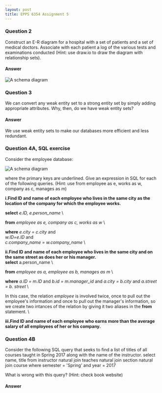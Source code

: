 ```yaml
---
layout: post
title: EPPS 6354 Assignment 5
---
```


### Question 2
Construct an E-R diagram for a hospital with a set of patients and a set of medical doctors. Associate with each patient a log of the various tests and examinations conducted (Hint: use draw.io to draw the diagram with relationship sets).  


#### Answer

![A schema diagram](https://shawnnstewart.github.io/images/Assignment5Example.png "a schema")

### Question 3
We can convert any weak entity set to a strong entity set by simply adding appropriate attributes. Why, then, do we have weak entity sets?  

#### Answer
We use weak entity sets to make our databases more efficient and less redundant. 


### Question 4A, SQL exercise
Consider the employee database: 

  ![A schema diagram](https://shawnnstewart.github.io/images/Assignment5ExampleSchema.png "a schema")
  

where the primary keys are underlined. Give an expression in SQL for each of the following queries. (Hint: use from employee as e, works as w, company as c, manages as m)

**i.Find ID and name of each employee who lives in the same city as the location of the company for which the employee works.**

**select** *e.ID, e.person_name* \

**from** *employee as e, company as c, works as w* \

**where** *e.city = c.city* and \
          *w.ID=e.ID* and \
          *c.company_name = w.company_name* \

**ii.Find ID and name of each employee who lives in the same city and on the same street as does her or his manager.**  
**select** a.person_name \

**from** *employee as a, employee as b, manages as m* \ 

**where** *a.ID = m.ID* and *b.id = m.manager_id* and *a.city = b.city* and *a.street = b. street* \

In this case, the relation *employee* is involved twice, once to pull out the employee's information and once to pull out the manager's information, so we create two intances of the relation by giving it two aliases in the **from** statement. \

**iii.Find ID and name of each employee who earns more than the average salary of all employees of her or his company.**


### Question 4B
Consider the following SQL query that seeks to find a list of titles of all courses taught in Spring 2017 along with the name of the instructor.
select name, title
from instructor natural join teaches natural join section natural join course
where semester = 'Spring' and year = 2017

What is wrong with this query? (Hint: check book website)

#### Answer
